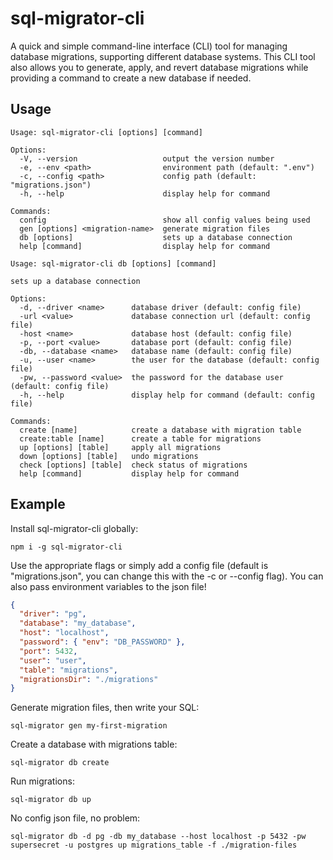 # sql-migrator-cli
A quick and simple command-line interface (CLI) tool for managing database migrations, supporting different database systems. This CLI tool also allows you to generate, apply, and revert database migrations while providing a command to create a new database if needed.

## Usage
```
Usage: sql-migrator-cli [options] [command]

Options:
  -V, --version                   output the version number
  -e, --env <path>                environment path (default: ".env")
  -c, --config <path>             config path (default: "migrations.json")
  -h, --help                      display help for command

Commands:
  config                          show all config values being used
  gen [options] <migration-name>  generate migration files
  db [options]                    sets up a database connection
  help [command]                  display help for command
```

```
Usage: sql-migrator-cli db [options] [command]

sets up a database connection

Options:
  -d, --driver <name>      database driver (default: config file)
  -url <value>             database connection url (default: config file)
  -host <name>             database host (default: config file)
  -p, --port <value>       database port (default: config file)
  -db, --database <name>   database name (default: config file)
  -u, --user <name>        the user for the database (default: config file)
  -pw, --password <value>  the password for the database user (default: config file)
  -h, --help               display help for command (default: config file)

Commands:
  create [name]            create a database with migration table
  create:table [name]      create a table for migrations
  up [options] [table]     apply all migrations
  down [options] [table]   undo migrations
  check [options] [table]  check status of migrations
  help [command]           display help for command
```

## Example
Install sql-migrator-cli globally:
```shell
npm i -g sql-migrator-cli
```

Use the appropriate flags or simply add a config file (default is "migrations.json", you can change this with the -c or --config flag). You can also pass environment variables to the json file!
```json
{
  "driver": "pg",
  "database": "my_database",
  "host": "localhost",
  "password": { "env": "DB_PASSWORD" },
  "port": 5432,
  "user": "user",
  "table": "migrations",
  "migrationsDir": "./migrations"
}
```

Generate migration files, then write your SQL:
```shell
sql-migrator gen my-first-migration
```

Create a database with migrations table:
```shell
sql-migrator db create
```

Run migrations:
```shell
sql-migrator db up
```

No config json file, no problem:
```shell
sql-migrator db -d pg -db my_database --host localhost -p 5432 -pw supersecret -u postgres up migrations_table -f ./migration-files
```